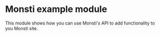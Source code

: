 Monsti example module
=====================

This module shows how you can use Monsti's API to add functionality to
you Monsti site.